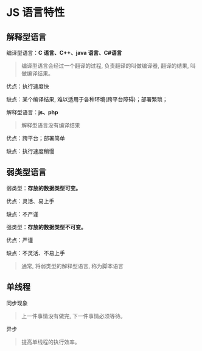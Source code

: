 # JS 语言特性

## 解释型语言

编译型语言：**C 语言、C++、java 语言、C#语言**

> 编译型语言会经过一个翻译的过程, 负责翻译的叫做编译器, 翻译的结果, 叫做编译结果。

<span class="cor-tip">优点：执行速度快</span>

<span class="cor-da">缺点：某个编译结果, 难以适用于各种环境(跨平台障碍)；部署繁琐；</span>

解释型语言：**js、php**

> 解释型语言没有编译结果

<span class="cor-tip">优点：跨平台；部署简单</span>

<span class="cor-da">缺点：执行速度稍慢</span>

## 弱类型语言

弱类型：**存放的数据类型可变。**

<span class="cor-tip">优点：灵活、易上手</span>

<span class="cor-da">缺点：不严谨</span>

强类型：**存放的数据类型不可变。**

<span class="cor-tip">优点：严谨</span>

<span class="cor-da">缺点：不灵活、不易上手</span>

> 通常, 将弱类型的解释型语言, 称为脚本语言

## 单线程

同步现象

> 上一件事情没有做完, 下一件事情必须等待。

异步

> 提高单线程的执行效率。
